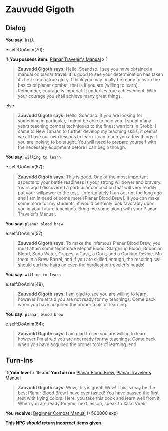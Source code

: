 # Zauvudd Gigoth


## Dialog

**You say:** `hail`



e.self:DoAnim(70);


if(**You possess item:**  [Planar Traveler's Manual](/item/28745) x 1



>**Zauvudd Gigoth says:** Hello, Soandso. I see you have obtained a manual on planar travel. It is good to see your determination has taken its first step to true glory. I think you may finally be ready to learn the basics of planar combat, that is if you are [willing to learn]. Remember, courage is imperial. It underlies true achievement. With your courage you shall achieve many great things.


else



>**Zauvudd Gigoth says:** Hello, Soandso. If you are looking for something in particular, I might be able to help you. I spent many years teaching combat techniques to the finest warriors in Grobb. I came to New Tanaan to further develop my teaching skills; it seems we all have our own lessons to learn. I can teach you a few things if you are looking to be taught. You will need to prepare yourself with the necessary equipment before I can begin though.


**You say:** `willing to learn`



e.self:DoAnim(57);


>**Zauvudd Gigoth says:** This is good. One of the most important aspects to your battle readiness is your strong willpower and bravery. Years ago I discovered a particular concoction that will very readily put your willpower to the test. Unfortunately I ran out not too long ago and I am in need of some more [Planar Blood Brew]. If you can make some more for my students, it would certainly look favorably upon you in your future teachings. Bring me some along with your Planar Traveler's Manual.

**You say:** `planar blood brew`



e.self:DoAnim(57);


>**Zauvudd Gigoth says:** To make the infamous Planar Blood Brew, you must attain some Nightmare Mephit Blood, Slarghilug Blood, Bubonian Blood, Soda Water, Grapes, a Cask, a Cork, and a Corking Device. Mix them in a Brew Barrel, and if you are skilled enough, the resulting swill should curl the hairs on even the hardiest of traveler's heads!

**You say:** `willing to learn`



e.self:DoAnim(48);


>**Zauvudd Gigoth says:** I am glad to see you are willing to learn, however I'm afraid you are not ready for my teachings. Come back when you have acquired the proper tools of learning.

**You say:** `planar blood brew`



e.self:DoAnim(64);


>**Zauvudd Gigoth says:** I am glad to see you are willing to learn, however I'm afraid you are not ready for my teachings. Come back when you have acquired the proper tools of learning.
end

## Turn-Ins



if(**Your level** > 19 and  **You turn in:** [Planar Blood Brew](/item/28787), [Planar Traveler's Manual](/item/28745)


>**Zauvudd Gigoth says:** Wow, this is great! Wow! This is may be the best Planar Blood Brew I have ever tasted! You have passed the first test with flying colors. Here, you take this book and learn well from it. When you are ready for your next lesson, speak to Xasri Virek.





 **You receive:**  [Beginner Combat Manual](/item/28788) (+500000 exp)

**This NPC *should* return incorrect items given.**
